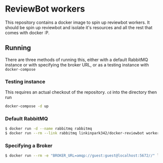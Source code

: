 # ReviewBot workers

This repository contains a docker image to spin up reviewbot workers. It should
be spin up reviewbot and isolate it's resources and all the rest that comes
with docker :P.

## Running

There are three methods of running this, either with a default RabbitMQ
instance or with specifying the broker URL, or as a testing instance with
`docker-compose`

### Testing instance

This requires an actual checkout of the repository. `cd` into the directory
then run

```bash
docker-compose -d up
```

### Default RabbitMQ

```bash
$ docker run -d --name rabbitmq rabbitmq
$ docker run --rm --link rabbitmq linkinpark342/docker-reviewbot worker
```

### Specifying a Broker

```bash
$ docker run --rm -e "BROKER_URL=amqp://guest:guest@localhost:5672//" linkinpark342/docker-reviewbot worker
```
